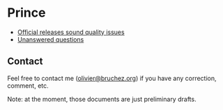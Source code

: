 # Prince

* [Official releases sound quality issues](official-releases-sound-quality-issues.md)
* [Unanswered questions](unanswered-questions.md)

## Contact

Feel free to contact me (olivier@bruchez.org) if you have any correction, comment, etc.

Note: at the moment, those documents are just preliminary drafts.
